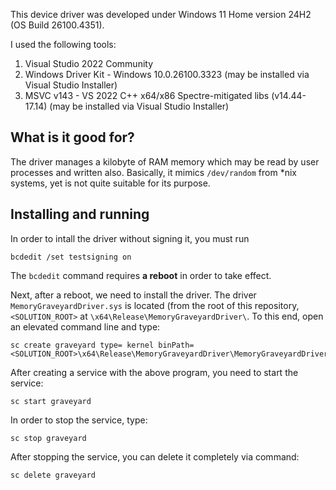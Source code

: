 This device driver was developed under Windows 11 Home version 24H2 (OS Build 26100.4351).

I used the following tools:
1. Visual Studio 2022 Community
2. Windows Driver Kit - Windows 10.0.26100.3323 (may be installed via Visual Studio Installer)
3. MSVC v143 - VS 2022 C++ x64/x86 Spectre-mitigated libs (v14.44-17.14) (may be installed via Visual Studio Installer)

## What is it good for?

The driver manages a kilobyte of RAM memory which may be read by user processes and written also.
Basically, it mimics `/dev/random` from *nix systems, yet is not quite suitable for its purpose.

## Installing and running

In order to intall the driver without signing it, you must run
```
bcdedit /set testsigning on
```
The `bcdedit` command requires **a reboot** in order to take effect.

Next, after a reboot, we need to install the driver. The driver `MemoryGraveyardDriver.sys` is located (from the root of this repository, `<SOLUTION_ROOT>` at `\x64\Release\MemoryGraveyardDriver\`. To this end, open an elevated command line and type:
```
sc create graveyard type= kernel binPath= <SOLUTION_ROOT>\x64\Release\MemoryGraveyardDriver\MemoryGraveyardDriver.sys
```
After creating a service with the above program, you need to start the service:
```
sc start graveyard
```
In order to stop the service, type:
```
sc stop graveyard
```
After stopping the service, you can delete it completely via command:
```
sc delete graveyard
```
